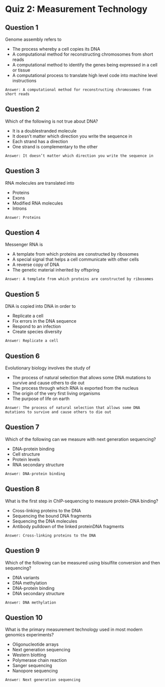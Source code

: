 
# Quiz 2: Measurement Technology

## Question 1
Genome assembly refers to
* The process whereby a cell copies its DNA
* A computational method for reconstructing chromosomes from short reads
* A computational method to identify the genes being expressed in a cell or tissue
* A computational process to translate high level code into machine level instructions
```
Answer: A computational method for reconstructing chromosomes from short reads
```

## Question 2
Which of the following is not true about DNA?
* It is a double­stranded molecule
* It doesn’t matter which direction you write the sequence in
* Each strand has a direction
* One strand is complementary to the other
```
Answer: It doesn’t matter which direction you write the sequence in
```

## Question 3
RNA molecules are translated into
* Proteins
* Exons
* Modified RNA molecules
* Introns
```
Answer: Proteins
```

## Question 4
Messenger RNA is
* A template from which proteins are constructed by ribosomes
* A special signal that helps a cell communicate with other cells
* A reverse copy of DNA
* The genetic material inherited by offspring
```
Answer: A template from which proteins are constructed by ribosomes
```

## Question 5
DNA is copied into DNA in order to
* Replicate a cell
* Fix errors in the DNA sequence
* Respond to an infection
* Create species diversity
```
Answer: Replicate a cell
```

## Question 6
Evolutionary biology involves the study of
* The process of natural selection that allows some DNA mutations to survive and cause others to die out
* The process through which RNA is exported from the nucleus
* The origin of the very first living organisms
* The purpose of life on earth
```
Answer: The process of natural selection that allows some DNA mutations to survive and cause others to die out
```


## Question 7
Which of the following can we measure with next generation sequencing?
* DNA­-protein binding
* Cell structure
* Protein levels
* RNA secondary structure
```
Answer: DNA­-protein binding
```


## Question 8
What is the first step in ChIP­-sequencing to measure protein­-DNA binding?
* Cross-­linking proteins to the DNA
* Sequencing the bound DNA fragments
* Sequencing the DNA molecules
* Antibody pulldown of the linked protein­DNA fragments
```
Answer: Cross-­linking proteins to the DNA
```

## Question 9
Which of the following can be measured using bisulfite conversion and then sequencing?
* DNA variants
* DNA methylation
* DNA­-protein binding
* DNA secondary structure
```
Answer: DNA methylation
```


## Question 10
What is the primary measurement technology used in most modern genomics experiments?
* Oligonucleotide arrays
* Next generation sequencing
* Western blotting
* Polymerase chain reaction
* Sanger sequencing
* Nanopore sequencing
```
Answer: Next generation sequencing
```
